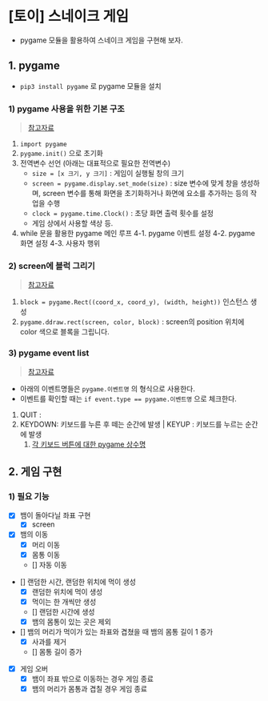 # [토이] 스네이크 게임

- pygame 모듈을 활용하여 스네이크 게임을 구현해 보자.

## 1. pygame

- `pip3 install pygame` 로 pygame 모듈을 설치

### 1) pygame 사용을 위한 기본 구조

> [참고자료](https://kkamikoon.tistory.com/129)

1. `import pygame`
2. `pygame.init()` 으로 초기화
3. 전역변수 선언 (아래는 대표적으로 필요한 전역변수)
   - `size = [x 크기, y 크기]` : 게임이 실행될 창의 크기
   - `screen = pygame.display.set_mode(size)` : size 변수에 맞게 창을 생성하며, screen 변수를 통해 화면을 초기화하거나 화면에 요소를 추가하는 등의 작업을 수행
   - `clock = pygame.time.Clock()` : 초당 화면 출력 횟수를 설정
   - 게임 상에서 사용할 색상 등.
4. while 문을 활용한 pygame 메인 루프
   4-1. pygame 이벤트 설정
   4-2. pygame 화면 설정
   4-3. 사용자 행위

### 2) screen에 블럭 그리기

> [참고자료](https://python.bakyeono.net/chapter-12-1.html)

1. `block = pygame.Rect((coord_x, coord_y), (width, height))` 인스턴스 생성
2. `pygame.ddraw.rect(screen, color, block)` : screen의 position 위치에 color 색으로 블록을 그립니다.

### 3) pygame event list

> [참고자료](https://kkamikoon.tistory.com/132)

- 아래의 이벤트명들은 `pygame.이벤트명` 의 형식으로 사용한다.
- 이벤트를 확인할 때는 `if event.type == pygame.이벤트명` 으로 체크한다.
1. QUIT : 
2. KEYDOWN: 키보드를 누른 후 떼는 순간에 발생 | KEYUP : 키보드를 누르는 순간에 발생
   1. [각 키보드 버튼에 대한  pygame 상수명](https://www.pygame.org/docs/ref/key.html)


## 2. 게임 구현

### 1) 필요 기능

- [x] 뱀이 돌아다닐 좌표 구현
   - [x] screen
- [x] 뱀의 이동
   - [x] 머리 이동
   - [x] 몸통 이동
   - [] 자동 이동
- [] 랜덤한 시간, 랜덤한 위치에 먹이 생성
   - [x] 랜덤한 위치에 먹이 생성
   - [x] 먹이는 한 개씩만 생성
   - [] 랜덤한 시간에 생성
   - [x] 뱀의 몸통이 있는 곳은 제외
- [] 뱀의 머리가 먹이가 있는 좌표와 겹쳤을 때 뱀의 몸통 길이 1 증가
   - [x] 사과를 제거
   - [] 몸통 길이 증가
- [x] 게임 오버
   - [x] 뱀이 좌표 밖으로 이동하는 경우 게임 종료
   - [x] 뱀의 머리가 몸통과 겹칠 경우 게임 종료